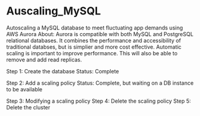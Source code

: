 # Auscaling_MySQL
Autoscaling a MySQL database to meet fluctuating app demands using AWS Aurora
About: Aurora is compatible with both MySQL and PostgreSQL relational databases. It combines the performance and accessibility of traditional databses, but is simplier and more cost effective.
Automatic scaling is important to improve performance. This will also be able to remove and add read replicas.

Step 1: Create the database 
Status: Complete 

Step 2: Add a scaling policy 
Status: Complete, but waiting on a DB instance to be available

Step 3: Modifying a scaling policy 
Step 4: Delete the scaling policy 
Step 5: Delete the cluster 
